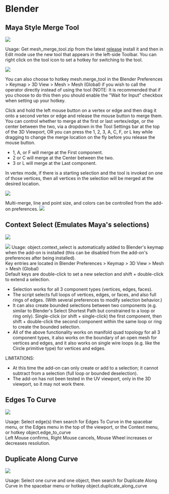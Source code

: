 # Blender

## Maya Style Merge Tool
![](https://i.imgur.com/EQ0rLzV.gif)

Usage: Get mesh_merge_tool.zip from the latest [release](https://github.com/Stromberg90/Scripts/releases) install it and then in Edit mode use the new tool that appears in the left-side Toolbar.  You can right click on the tool icon to set a hotkey for switching to the tool.

![](https://i.imgur.com/EuHTXth.png)

You can also choose to hotkey mesh.merge_tool in the Blender Preferences > Keymap > 3D View > Mesh > Mesh (Global) if you wish to call the operator directly instead of using the tool (NOTE: It is recommended that if you choose to do this then you should enable the "Wait for Input" checkbox when setting up your hotkey.

Click and hold the left mouse button on a vertex or edge and then drag it onto a second vertex or edge and release the mouse button to merge them.  You can control whether to merge at the first or last vertex/edge, or the center between the two, via a dropdown in the Tool Settings bar at the top of the 3D Viewport, OR you can press the 1, 2, 3, A, C, F, or L key while dragging to change the merge location on the fly before you release the mouse button.
- 1, A, or F will merge at the First component.
- 2 or C will merge at the Center between the two.
- 3 or L will merge at the Last component.

In vertex mode, if there is a starting selection and the tool is invoked on one of those vertices, then all vertices in the selection will be merged at the desired location.

![](https://i.imgur.com/4SySLU5.gif)

Multi-merge, line and point size, and colors can be controlled from the add-on preferences.
![](https://i.imgur.com/hIgc9ly.png)

## Context Select (Emulates Maya's selections)
![](https://i.imgur.com/FwF4o0r.gif)

![](https://i.imgur.com/bpaMJWL.png)
Usage: object.context_select is automatically added to Blender's keymap when the add-on is installed (this can be disabled from the add-on's preferences after being installed).  
Key entries are located in Blender Preferences > Keymap > 3D View > Mesh > Mesh (Global)  
Default keys are double-click to set a new selection and shift + double-click to extend a selection.

- Selection works for all 3 component types (vertices, edges, faces).  
- The script selects full loops of vertices, edges, or faces, and also full rings of edges.  (With several preferences to modify selection behavior.)
- It can also create bounded selections between two components (e.g. similar to Blender's Select Shortest Path but constrained to a loop or ring only).  Single-click (or shift + single-click) the first component, then shift + double-click the second component within the same loop or ring to create the bounded selection.  
- All of the above functionality works on manifold quad topology for all 3 component types, it also works on the boundary of an open mesh for vertices and edges, and it also works on single wire loops (e.g. like the Circle primitive type) for vertices and edges.  

LIMITATIONS: 
- At this time the add-on can only create or add to a selection; it cannot subtract from a selection (full loop or bounded deselection).  
- The add-on has not been tested in the UV viewport, only in the 3D viewport, so it may not work there.

## Edges To Curve
![](https://i.imgur.com/u2tHwLL.gif)

Usage: Select edge(s) then search for Edges To Curve in the spacebar menu, or the Edges menu in the top of the viewport, or the Context menu, or hotkey object.edge_to_curve  
Left Mouse confirms, Right Mouse cancels, Mouse Wheel increases or decreases resolution.

## Duplicate Along Curve
![](https://i.imgur.com/8kERwFF.gif)

Usage: Select one curve and one object, then search for Duplicate Along Curve in the spacebar menu or hotkey object.duplicate_along_curve
